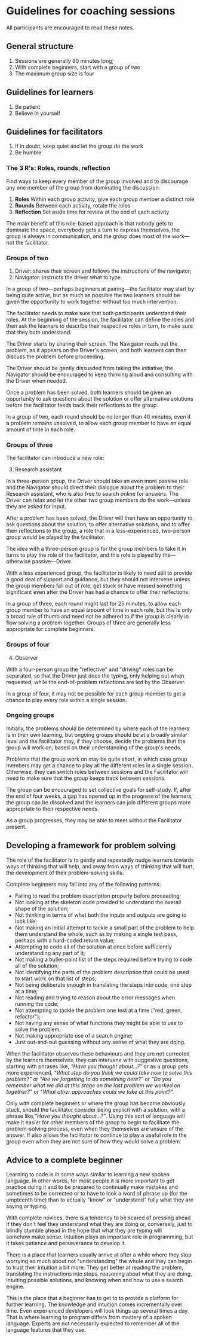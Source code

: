 # Guidelines for coaching sessions

All participants are encouraged to read these notes.

## General structure

1. Sessions are generally 90 minutes long;
2. With complete beginners, start with a group of two
3. The maximum group size is four

## Guidelines for learners

1. Be patient
2. Believe in yourself

## Guidelines for facilitators

1. If in doubt, keep quiet and let the group do the work
2. Be humble

### The 3 R's: Roles, rounds, reflection

Find ways to keep every member of the group involved and to discourage any one member of the group from dominating the discussion.

1. **Roles** Within each group activity, give each group member a distinct role
2. **Rounds** Between each activity, rotate the roles
3. **Reflection** Set aside time for review at the end of each activity

The main benefit of this role-based approach is that nobody gets to dominate the space, everybody gets a turn to express themselves, the group is always in communication, and the group does most of the work—not the facilitator.

### Groups of two

1. Driver: shares their screen and follows the instructions of the navigator;
2. Navigator: instructs the driver what to type.

In a group of two—perhaps beginners at pairing—the facilitator may start by being quite active, but as much as possible the two learners should be given the opportunity to work together without too much intervention.

The facilitator needs to make sure that both participants understand their roles. At the beginning of the session, the facilitator can define the roles and then ask the learners to describe their respective roles in turn, to make sure that they both understand.

The Driver starts by sharing their screen. The Navigator reads out the problem, as it appears on the Driver's screen, and both learners can then discuss the problem before proceeding.

The Driver should be gently dissuaded from taking the initiative; the Navigator should be encouraged to keep thinking aloud and consulting with the Driver when needed.

Once a problem has been solved, both learners should be given an opportunity to ask questions about the solution or offer alternative solutions before the facilitator feeds back their reflections to the group.

In a group of two, each round should be no longer than 40 minutes, even if a problem remains unsolved, to allow each group member to have an equal amount of time in each role.

### Groups of three

The facilitator can introduce a new role:

3. Research assistant

In a three-person group, the Driver should take an even more passive role and the Navigator should direct their dialogue about the problem to their Research assistant, who is also free to search online for answers. The Driver can relax and let the other two group members do the work—unless they are asked for input.

After a problem has been solved, the Driver will then have an opportunity to ask questions about the solution, to offer alternative solutions, and to offer their reflections to the group, a role that in a less-experienced, two-person group would be played by the facilitator.

The idea with a three-person group is for the group members to take it in turns to play the role of the facilitator, and this role is played by the—otherwise passive—Driver.

With a less experienced group, the facilitator is likely to need still to provide a good deal of support and guidance, but they should not intervene unless the group members fall out of role, get stuck or have missed something significant even after the Driver has had a chance to offer their reflections.

In a group of three, each round might last for 25 minutes, to allow each group member to have an equal amount of time in each role, but this is only a broad rule of thumb and need not be adhered to if the group is clearly in flow solving a problem together. Groups of three are generally less appropriate for complete beginners.

### Groups of four

4. Observer

With a four-person group the "reflective" and "driving" roles can be separated, so that the Driver just does the typing, only helping out when requested, while the end-of-problem reflections are led by the Observer.

In a group of four, it may not be possible for each group member to get a chance to play every role within a single session.

### Ongoing groups

Initially, the problems should be determined by where each of the learners is in their own learning, but ongoing groups should be at a broadly similar level and the facilitator may, if they choose, decide the problems that the group will work on, based on their understanding of the group's needs.

Problems that the group work on may be quite short, in which case group members may get a chance to play all the different roles in a single session. Otherwise, they can switch roles between sessions and the Facilitator will need to make sure that the group keeps track between sessions.

The group can be encouraged to set collective goals for self-study. If, after the end of four weeks, a gap has opened up in the progress of the learners, the group can be dissolved and the learners can join different groups more appropriate to their respective needs.

As a group progresses, they may be able to meet without the Facilitator present.

## Developing a framework for problem solving

The role of the facilitator is to gently and repeatedly nudge learners towards ways of thinking that will help, and away from ways of thinking that will hurt, the development of their problem-solving skills.

Complete beginners may fall into any of the following patterns:

- Failing to read the problem description properly before proceeding;
- Not looking at the skeleton code provided to understand the overall shape of the solution;
- Not thinking in terms of what both the inputs and outputs are going to look like;
- Not making an initial attempt to tackle a small part of the problem to help them understand the whole, such as by making a single test pass, perhaps with a hard-coded return value;
- Attempting to code all of the solution at once before sufficiently understanding any part of it;
- Not making a bullet-point list of the steps required before trying to code all of the solution;
- Not identifying the parts of the problem description that could be used to start work on that list of steps;
- Not being deliberate enough in translating the steps into code, one step at a time;
- Not reading and trying to reason about the error messages when running the code;
- Not attempting to tackle the problem one test at a time ("red, green, refactor");
- Not having any sense of what functions they might be able to use to solve the problem;
- Not making appropriate use of a search engine;
- Just out-and-out guessing without any sense of what they are doing.

When the facilitator observes these behaviours and they are not corrected by the learners themselves, they can intervene with suggestive questions, starting with phrases like, *"Have you thought about...?"* or as a group gets more experienced, *"What step do you think we could take now to solve this problem?"* or *"Are we forgetting to do something here?"* or *"Do you remember what we did at this stage on the last problem we worked on together?"* or *"What other approaches could we take at this point?"*.

Only with complete beginners or where the group has become obviously stuck, should the facilitator consider being explicit with a solution, with a phrase like,*"Have you thought about...?"*. Using this sort of language will make it easier for other members of the group to begin to facilitate the problem-solving process, even when they themselves are unsure of the answer. If also allows the facilitator to continue to play a useful role in the group even when they are not sure of how they would solve a problem.

## Advice to a complete beginner

Learning to code is in some ways similar to learning a new spoken language. In other words, for most people it is more important to get practice doing it and to be prepared to continually make mistakes and sometimes to be corrected or to have to look a word of phrase up (for the umpteenth time) than to actually "know" or "understand" fully what they are saying or typing.

With complete novices, there is a tendency to be scared of pressing ahead if they don't feel they understand what they are doing or, conversely, just to blindly stumble ahead in the hope that what they are typing will somehow make sense. Intuition plays an important role in programming, but it takes patience and perseverance to develop it.

There is a place that learners usually arrive at after a while where they stop worrying so much about not "understanding" the whole and they can begin to trust their intuition a bit more. They get better at reading the problem, translating the instructions into steps, reasoning about what they are doing, intuiting possible solutions, and knowing when and how to use a search engine.

This is the place that a beginner has to get to to provide a platform for further learning. The knowledge and intuition comes incrementally over time. Even experienced developers will look things up several times a day. That is where learning to program differs from mastery of a spoken language. Experts are not necessarily expected to remember all of the language features that they use.
